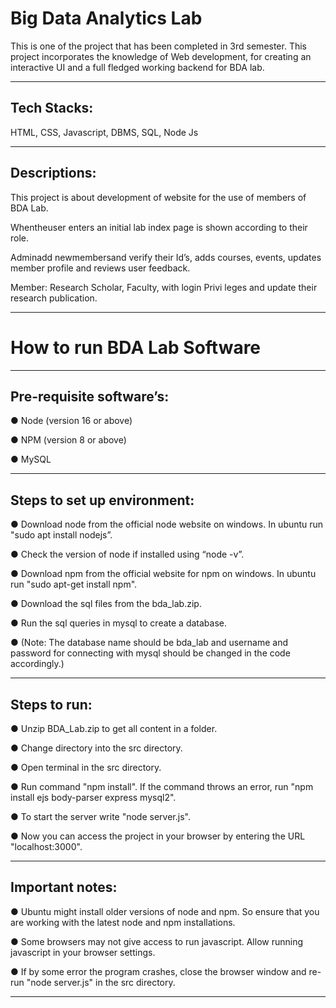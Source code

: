 # Big Data Analytics Lab
This is one of the project that has been completed in 3rd semester. 
This project incorporates the knowledge of Web development, for creating an interactive UI and a full fledged working backend for BDA lab.

---
## Tech Stacks:

HTML, CSS, Javascript, DBMS, SQL, Node Js

---
## Descriptions:
This project is about development of website for the use
of members of BDA Lab.

Whentheuser enters an initial lab index page is shown
according to their role.

Adminadd newmembersand verify their Id’s, adds
courses, events, updates member profile and reviews
user feedback.

Member: Research Scholar, Faculty, with login Privi
leges and update their research publication.

---
# How to run BDA Lab Software
---
## Pre-requisite software’s:
●	Node (version 16 or above)

●	NPM (version 8 or above)

●	MySQL

---
## Steps to set up environment:

●	Download node from the official node website on windows. In ubuntu run "sudo apt install nodejs”.

●	Check the version of node if installed using “node -v”.

●	Download npm from the official website for npm on windows. In ubuntu run "sudo apt-get install npm".

●	Download the sql files from the bda_lab.zip.

●	Run the sql queries in mysql to create a database.

●	(Note: The database name should be bda_lab and username and password for connecting with mysql should be changed in the code accordingly.)

---
## Steps to run:

●	Unzip BDA_Lab.zip to get all content in a folder.

●	Change directory into the src directory.

●	Open terminal in the src directory.

●	Run command "npm install". If the command throws an error, run "npm install ejs body-parser express mysql2".

●	To start the server write "node server.js".

●	Now you can access the project in your browser by entering the URL "localhost:3000".

---
## Important notes:

●	Ubuntu might install older versions of node and npm. So ensure that you are working with the latest node and npm installations.

●	Some browsers may not give access to run javascript. Allow running javascript in your browser settings.

●	If by some error the program crashes, close the browser window and re-run "node server.js" in the src directory.

---
